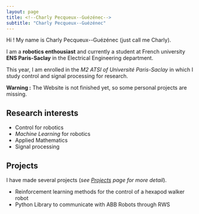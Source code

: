 ```yaml
---
layout: page
title: <!--Charly Pecqueux--Guézénec-->
subtitle: "Charly Pecqueux--Guézénec"
---
```


Hi ! My name is Charly Pecqueux--Guézénec (just call me Charly). 

I am a **robotics enthousiast** and currently a student at French university **ENS Paris-Saclay** in the Electrical Engineering department. 

This year, I am enrolled in the *M2 ATSI of Université Paris-Saclay* in which I study control and signal processing for research. 

**Warning :** The Website is not finished yet, so some personal projects are missing. 

## Research interests

- Control for robotics
- *Machine Learning* for robotics
- Applied Mathematics 
- Signal processing

## Projects 

I have made several projects (*see [Projects](/projets/) page for more detail*). 

- Reinforcement learning methods for the control of a hexapod walker robot 
- Python Library to communicate with ABB Robots through RWS 
